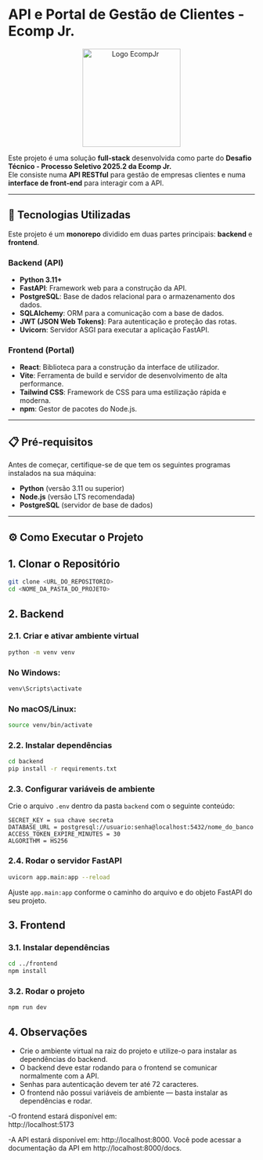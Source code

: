# API e Portal de Gestão de Clientes - Ecomp Jr.

<div align="center">
  <img src="https://imgur.com/8DjSWjX.png" alt="Logo EcompJr" width="200px">
</div>

Este projeto é uma solução **full-stack** desenvolvida como parte do **Desafio Técnico - Processo Seletivo 2025.2 da Ecomp Jr.**  
Ele consiste numa **API RESTful** para gestão de empresas clientes e numa **interface de front-end** para interagir com a API.

---

## 🚀 Tecnologias Utilizadas

Este projeto é um **monorepo** dividido em duas partes principais: **backend** e **frontend**.

### Backend (API)
- **Python 3.11+**
- **FastAPI**: Framework web para a construção da API.
- **PostgreSQL**: Base de dados relacional para o armazenamento dos dados.
- **SQLAlchemy**: ORM para a comunicação com a base de dados.
- **JWT (JSON Web Tokens)**: Para autenticação e proteção das rotas.
- **Uvicorn**: Servidor ASGI para executar a aplicação FastAPI.

### Frontend (Portal)
- **React**: Biblioteca para a construção da interface de utilizador.
- **Vite**: Ferramenta de build e servidor de desenvolvimento de alta performance.
- **Tailwind CSS**: Framework de CSS para uma estilização rápida e moderna.
- **npm**: Gestor de pacotes do Node.js.

---

## 📋 Pré-requisitos

Antes de começar, certifique-se de que tem os seguintes programas instalados na sua máquina:

- **Python** (versão 3.11 ou superior)  
- **Node.js** (versão LTS recomendada)  
- **PostgreSQL** (servidor de base de dados)  

---

## ⚙️ Como Executar o Projeto

## 1. Clonar o Repositório
```bash
git clone <URL_DO_REPOSITORIO>
cd <NOME_DA_PASTA_DO_PROJETO>
```

## 2. Backend

### 2.1. Criar e ativar ambiente virtual
```bash
python -m venv venv
```

### No Windows:
```bash
venv\Scripts\activate
```

### No macOS/Linux:
```bash
source venv/bin/activate
```

### 2.2. Instalar dependências
```bash
cd backend
pip install -r requirements.txt
```

### 2.3. Configurar variáveis de ambiente
Crie o arquivo `.env` dentro da pasta `backend` com o seguinte conteúdo:

```env
SECRET_KEY = sua chave secreta
DATABASE_URL = postgresql://usuario:senha@localhost:5432/nome_do_banco
ACCESS_TOKEN_EXPIRE_MINUTES = 30
ALGORITHM = HS256
```

### 2.4. Rodar o servidor FastAPI
```bash
uvicorn app.main:app --reload
```

Ajuste `app.main:app` conforme o caminho do arquivo e do objeto FastAPI do seu projeto.

## 3. Frontend

### 3.1. Instalar dependências
```bash
cd ../frontend
npm install
```

### 3.2. Rodar o projeto
```bash
npm run dev
```

## 4. Observações
- Crie o ambiente virtual na raiz do projeto e utilize-o para instalar as dependências do backend.
- O backend deve estar rodando para o frontend se comunicar normalmente com a API.
- Senhas para autenticação devem ter até 72 caracteres.
- O frontend não possui variáveis de ambiente — basta instalar as dependências e rodar.

-O frontend estará disponível em:  
http://localhost:5173

-A API estará disponível em:
http://localhost:8000. Você pode acessar a documentação da API em http://localhost:8000/docs.